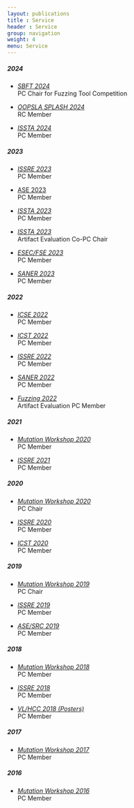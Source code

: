 ```yaml
---
layout: publications
title : Service
header : Service
group: navigation
weight: 4
menu: Service
---
```

##### 2024
* [_SBFT 2024_](https://sbft24.github.io/tools/)<br/>
  PC Chair for Fuzzing Tool Competition

* [_OOPSLA SPLASH 2024_](https://2024.splashcon.org/committee/splash-2024-papers-review-committee)<br/>
  RC Member

* [_ISSTA 2024_](https://conf.researchr.org/home/issta-2024)<br/>
  PC Member

##### 2023

* [_ISSRE 2023_](https://issre2023.github.io/committee_research-PC.html)<br/>
  PC Member

* [ASE 2023](https://conf.researchr.org/home/ase-2023)<br/>
  PC Member

* [_ISSTA 2023_](https://conf.researchr.org/home/issta-2023)<br/>
  PC Member

* [_ISSTA 2023_](https://conf.researchr.org/home/issta-2023)<br/>
  Artifact Evaluation Co-PC Chair

* [_ESEC/FSE 2023_](https://2023.esec-fse.org/committee/fse-2023-research-papers-program-committee)<br/>
  PC Member

* [_SANER 2023_](https://saner2023.must.edu.mo/programCommittee)<br/>
  PC Member


##### 2022

* [_ICSE 2022_](https://conf.researchr.org/committee/icse-2022/icse-2022-papers-program-committee)<br/>
  PC Member

* [_ICST 2022_](https://icst2022.vrain.upv.es/committee/icst-2022-papers-program-committee)<br/>
  PC Member

* [_ISSRE 2022_](https://issre2022.github.io/committee_research-PC.html)<br/>
  PC Member


* [_SANER 2022_](https://saner2022.uom.gr/programCommittee)<br/>
  PC Member

* [_Fuzzing 2022_](https://fuzzingworkshop.github.io/index.html)<br/>
  Artifact Evaluation PC Member


##### 2021

* [_Mutation Workshop 2020_](https://icst2021.icmc.usp.br/committee/mutation-2021-papers-program-committee)<br/>
  PC Member

* [_ISSRE 2021_](http://2021.issre.net/research-committees)<br/>
  PC Member

##### 2020

* [_Mutation Workshop 2020_](https://mutation-workshop.github.io/2020/)<br/>
  PC Chair

* [_ISSRE 2020_](http://2020.issre.net/research-committees.html)<br/>
  PC Member

* [_ICST 2020_](https://icst2020.info/committee/icst-2020-papers-program-committee.html)<br/>
  PC Member


##### 2019

* [_Mutation Workshop 2019_](https://mutation-workshop.github.io/2019/)<br/>
  PC Chair

* [_ISSRE 2019_](https://2019.issre.net/research-pc.html)<br/>
  PC Member

* [_ASE/SRC 2019_](https://2019.ase-conferences.org/committee/ase-2019-student-research-competition-program-committee)<br/>
  PC Member

##### 2018

* [_Mutation Workshop 2018_](https://mutation-workshop.github.io/2018/)<br/>
  PC Member

* [_ISSRE 2018_](https://2018.issre.net/research-pc.html)<br/>
  PC Member

* [_VL/HCC 2018 (Posters)_](https://vlhcc18.github.io/call_posters.html)<br/>
  PC Member


##### 2017

* [_Mutation Workshop 2017_](https://mutation-workshop.github.io/2017/)<br/>
  PC Member

##### 2016

* [_Mutation Workshop 2016_](https://mutation-workshop.github.io/2016/)<br/>
  PC Member

